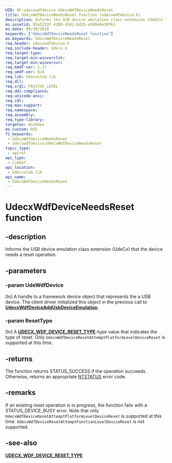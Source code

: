 ```yaml
---
UID: NF:udecxwdfdevice.UdecxWdfDeviceNeedsReset
title: UdecxWdfDeviceNeedsReset function (udecxwdfdevice.h)
description: Informs the USB device emulation class extension (UdeCx) that the device needs a reset operation.
ms.assetid: 92e5253f-4209-4501-bd25-e560e9e39f61
ms.date: 09/30/2018
keywords: ["UdecxWdfDeviceNeedsReset function"]
ms.keywords: UdecxWdfDeviceNeedsReset
req.header: udecxwdfdevice.h
req.include-header: Udecx.h
req.target-type: 
req.target-min-winverclnt: 
req.target-min-winversvr: 
req.kmdf-ver: 1.27
req.umdf-ver: N/A
req.lib: Udecxstub.lib
req.dll: 
req.irql: PASSIVE_LEVEL
req.ddi-compliance: 
req.unicode-ansi: 
req.idl: 
req.max-support: 
req.namespace: 
req.assembly: 
req.type-library: 
targetos: Windows
ms.custom: RS5
f1_keywords:
 - UdecxWdfDeviceNeedsReset
 - udecxwdfdevice/UdecxWdfDeviceNeedsReset
topic_type:
 - apiref
api_type:
 - LibDef
api_location:
 - Udecxstub.lib
api_name:
 - UdecxWdfDeviceNeedsReset
---
```


# UdecxWdfDeviceNeedsReset function


## -description

Informs the USB device emulation class extension (UdeCx) that the device needs a reset operation.

## -parameters

### -param UdeWdfDevice

[In] A handle to a framework device object that represents the a USB device. The client driver initialized this object in the previous call to [**UdecxWdfDeviceAddUsbDeviceEmulation**](../udecxwdfdevice/nf-udecxwdfdevice-udecxwdfdeviceaddusbdeviceemulation.md).

### -param ResetType

[In] A [**UDECX_WDF_DEVICE_RESET_TYPE**](ne-udecxwdfdevice-_udecx_wdf_device_reset_type.md)-type value that indicates the type of reset. Only `UdecxWdfDeviceResetAttemptPlatformLevelDeviceReset` is supported at this time.

## -returns

The function returns STATUS_SUCCESS if the operation succeeds. Otherwise, returns an appropriate [NTSTATUS](/windows-hardware/drivers/kernel/ntstatus-values) error code.

## -remarks

If an existing reset operation is in progress, the function fails with a STATUS_DEVICE_BUSY error. Note that only `UdecxWdfDeviceResetAttemptPlatformLevelDeviceReset` is supported at this time. `UdecxWdfDeviceResetAttemptFunctionLevelDeviceReset` is not supported.

## -see-also

[**UDECX_WDF_DEVICE_RESET_TYPE**](ne-udecxwdfdevice-_udecx_wdf_device_reset_type.md)